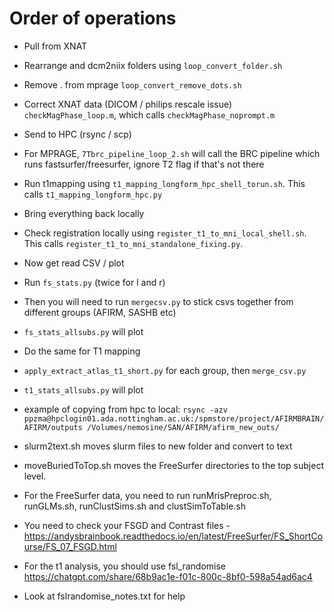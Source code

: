 # Order of operations

- Pull from XNAT
- Rearrange and dcm2niix folders using `loop_convert_folder.sh`
- Remove . from mprage `loop_convert_remove_dots.sh`
- Correct XNAT data (DICOM / philips rescale issue) `checkMagPhase_loop.m`, which calls `checkMagPhase_noprompt.m`
- Send to HPC (rsync / scp)
- For MPRAGE, `7Tbrc_pipeline_loop_2.sh` will call the BRC pipeline which runs fastsurfer/freesurfer, ignore T2 flag if that's not there
- Run t1mapping using `t1_mapping_longform_hpc_shell_torun.sh`. This calls `t1_mapping_longform_hpc.py`
- Bring everything back locally
- Check registration locally using `register_t1_to_mni_local_shell.sh`. This calls `register_t1_to_mni_standalone_fixing.py`.
- Now get read CSV / plot
- Run `fs_stats.py` (twice for l and r)
- Then you will need to run `mergecsv.py` to stick csvs together from different groups (AFIRM, SASHB etc)
- `fs_stats_allsubs.py` will plot
- Do the same for T1 mapping
- `apply_extract_atlas_t1_short.py` for each group, then `merge_csv.py`
- `t1_stats_allsubs.py` will plot



- example of copying from hpc to local:
`rsync -azv ppzma@hpclogin01.ada.nottingham.ac.uk:/spmstore/project/AFIRMBRAIN/AFIRM/outputs /Volumes/nemosine/SAN/AFIRM/afirm_new_outs/`



- slurm2text.sh moves slurm files to new folder and convert to text
- moveBuriedToTop.sh moves the FreeSurfer directories to the top subject level.

- For the FreeSurfer data, you need to run runMrisPreproc.sh, runGLMs.sh, runClustSims.sh and clustSimToTable.sh
- You need to check your FSGD and Contrast files - https://andysbrainbook.readthedocs.io/en/latest/FreeSurfer/FS_ShortCourse/FS_07_FSGD.html

- For the t1 analysis, you should use fsl_randomise https://chatgpt.com/share/68b9ac1e-f01c-800c-8bf0-598a54ad6ac4
- Look at fslrandomise_notes.txt for help
